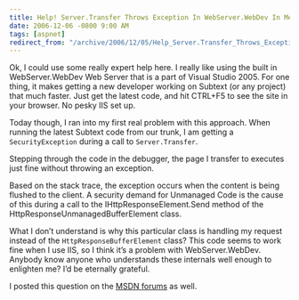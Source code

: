 ```yaml
---
title: Help! Server.Transfer Throws Exception In WebServer.WebDev In Medium Trust
date: 2006-12-06 -0800 9:00 AM
tags: [aspnet]
redirect_from: "/archive/2006/12/05/Help_Server.Transfer_Throws_Exception_In_WebServer.WebDev_In_Medium_Trust.aspx/"
---
```


Ok, I could use some really expert help here. I really like using the
built in WebServer.WebDev Web Server that is a part of Visual Studio
2005. For one thing, it makes getting a new developer working on Subtext
(or any project) that much faster. Just get the latest code, and hit
CTRL+F5 to see the site in your browser. No pesky IIS set up.

Today though, I ran into my first real problem with this approach. When
running the latest Subtext code from our trunk, I am getting a
`SecurityException` during a call to `Server.Transfer`.

Stepping through the code in the debugger, the page I transfer to
executes just fine without throwing an exception.

Based on the stack trace, the exception occurs when the content is being
flushed to the client. A security demand for Unmanaged Code is the cause
of this during a call to the IHttpResponseElement.Send method of the
HttpResponseUnmanagedBufferElement class.

What I don’t understand is why this particular class is handling my
request instead of the `HttpResponseBufferElement` class? This code
seems to work fine when I use IIS, so I think it’s a problem with
WebServer.WebDev. Anybody know anyone who understands these internals
well enough to enlighten me? I’d be eternally grateful.

I posted this question on the [MSDN
forums](http://forums.microsoft.com/MSDN/ShowPost.aspx?PostID=993855&SiteID=1&mode=1 "MSDN Forums")
as well.

